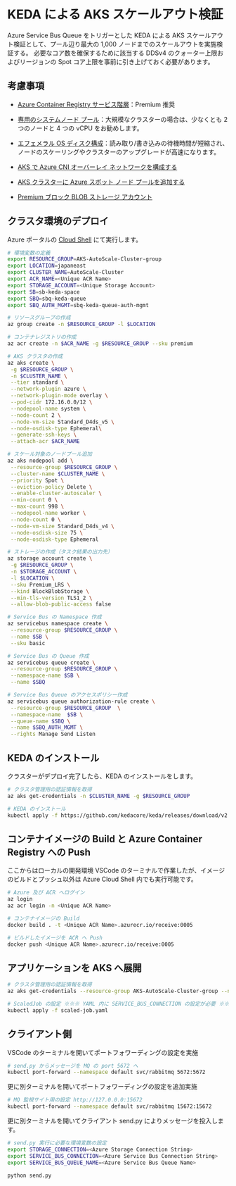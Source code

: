 # KEDA による AKS スケールアウト検証

Azure Service Bus Queue をトリガーとした KEDA による AKS スケールアウト検証として、プール辺り最大の 1,000 ノードまでのスケールアウトを実施検証する。
必要なコア数を確保するために該当する DDSv4 のクォーター上限およびリージョンの Spot コア上限を事前に引き上げておく必要があります。

## 考慮事項

- [Azure Container Registry サービス階層](https://learn.microsoft.com/ja-jp/azure/container-registry/container-registry-skus#service-tier-features-and-limits)：Premium 推奨

- [専用のシステムノード プール](https://learn.microsoft.com/ja-jp/azure/aks/use-system-pools?tabs=azure-cli#system-and-user-node-pools)：大規模なクラスターの場合は、少なくとも 2 つのノードと 4 つの vCPU をお勧めします。

- [エフェメラル OS ディスク構成](https://learn.microsoft.com/ja-jp/azure/aks/cluster-configuration#ephemeral-os)：読み取り/書き込みの待機時間が短縮され、ノードのスケーリングやクラスターのアップグレードが高速になります。

- [AKS で Azure CNI オーバーレイ ネットワークを構成する](https://learn.microsoft.com/ja-jp/azure/aks/azure-cni-overlay#choosing-a-network-model-to-use)

- [AKS クラスターに Azure スポット ノード プールを追加する](https://learn.microsoft.com/ja-jp/azure/aks/spot-node-pool)

- [Premium ブロック BLOB ストレージ アカウント](https://learn.microsoft.com/ja-jp/azure/storage/blobs/storage-blob-block-blob-premium)

## クラスタ環境のデプロイ

Azure ポータルの [Cloud Shell](https://learn.microsoft.com/ja-jp/azure/cloud-shell/quickstart?tabs=azurecli) にて実行します。

```bash
# 環境変数の定義
export RESOURCE_GROUP=AKS-AutoScale-Cluster-group
export LOCATION=japaneast
export CLUSTER_NAME=AutoScale-Cluster
export ACR_NAME=<Unique ACR Name>
export STORAGE_ACCOUNT=<Unique Storage Account>
export SB=sb-keda-space
export SBQ=sbq-keda-queue
export SBQ_AUTH_MGMT=sbq-keda-queue-auth-mgmt

# リソースグループの作成
az group create -n $RESOURCE_GROUP -l $LOCATION

# コンテナレジストリの作成
az acr create -n $ACR_NAME -g $RESOURCE_GROUP --sku premium

# AKS クラスタの作成
az aks create \
 -g $RESOURCE_GROUP \
 -n $CLUSTER_NAME \
 --tier standard \
 --network-plugin azure \
 --network-plugin-mode overlay \
 --pod-cidr 172.16.0.0/12 \
 --nodepool-name system \
 --node-count 2 \
 --node-vm-size Standard_D4ds_v5 \
 --node-osdisk-type Ephemeral\
 --generate-ssh-keys \
 --attach-acr $ACR_NAME

# スケール対象のノードプール追加
az aks nodepool add \
 --resource-group $RESOURCE_GROUP \
 --cluster-name $CLUSTER_NAME \
 --priority Spot \
 --eviction-policy Delete \
 --enable-cluster-autoscaler \
 --min-count 0 \
 --max-count 998 \
 --nodepool-name worker \
 --node-count 0 \
 --node-vm-size Standard_D4ds_v4 \
 --node-osdisk-size 75 \
 --node-osdisk-type Ephemeral

# ストレージの作成（タスク結果の出力先）
az storage account create \
 -g $RESOURCE_GROUP \
 -n $STORAGE_ACCOUNT \
 -l $LOCATION \
 --sku Premium_LRS \
 --kind BlockBlobStorage \
 --min-tls-version TLS1_2 \
 --allow-blob-public-access false

# Service Bus の Namespace 作成
az servicebus namespace create \
 --resource-group $RESOURCE_GROUP \
 --name $SB \
 --sku basic

# Service Bus の Queue 作成
az servicebus queue create \
 --resource-group $RESOURCE_GROUP \
 --namespace-name $SB \
 --name $SBQ

# Service Bus Queue のアクセスポリシー作成
az servicebus queue authorization-rule create \
 --resource-group $RESOURCE_GROUP  \
 --namespace-name  $SB \
 --queue-name $SBQ \
 --name $SBQ_AUTH_MGMT \
 --rights Manage Send Listen
```
## KEDA のインストール

クラスターがデプロイ完了したら、KEDA のインストールをします。

```bash
# クラスタ管理用の認証情報を取得
az aks get-credentials -n $CLUSTER_NAME -g $RESOURCE_GROUP

# KEDA のインストール
kubectl apply -f https://github.com/kedacore/keda/releases/download/v2.10.1/keda-2.10.1.yaml
```

## コンテナイメージの Build と Azure Container Registry への Push

ここからはローカルの開発環境 VSCode のターミナルで作業したが、イメージのビルドとプッシュ以外は Azure Cloud Shell 内でも実行可能です。

```bash
# Azure 及び ACR へログイン
az login
az acr login -n <Unique ACR Name>

# コンテナイメージの Build
docker build . -t <Unique ACR Name>.azurecr.io/receive:0005

# ビルドしたイメージを ACR へ Push
docker push <Unique ACR Name>.azurecr.io/receive:0005
```

## アプリケーションを AKS へ展開

```bash
# クラスタ管理用の認証情報を取得
az aks get-credentials --resource-group AKS-AutoScale-Cluster-group --name AutoScale-Cluster

# ScaledJob の設定 ※※※ YAML 内に SERVICE_BUS_CONNECTION の設定が必要 ※※※
kubectl apply -f scaled-job.yaml
```

## クライアント側

VSCode のターミナルを開いてポートフォワーディングの設定を実施

```bash
# send.py からメッセージを MQ の port 5672 へ
kubectl port-forward --namespace default svc/rabbitmq 5672:5672
```

更に別ターミナルを開いてポートフォワーディングの設定を追加実施

```bash
# MQ 監視サイト用の設定 http://127.0.0.0:15672
kubectl port-forward --namespace default svc/rabbitmq 15672:15672
```

更に別ターミナルを開いてクライアント send.py によりメッセージを投入します。

```bash
# send.py 実行に必要な環境変数の設定
export STORAGE_CONNECTION=<Azure Storage Connection String>
export SERVICE_BUS_CONNECTION=<Azure Service Bus Connection String>
export SERVICE_BUS_QUEUE_NAME=<Azure Service Bus Queue Name>

python send.py
```